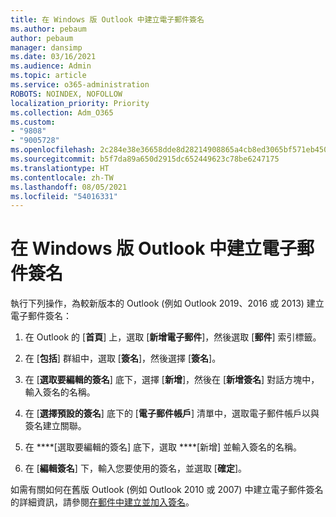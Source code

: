 ```yaml
---
title: 在 Windows 版 Outlook 中建立電子郵件簽名
ms.author: pebaum
author: pebaum
manager: dansimp
ms.date: 03/16/2021
ms.audience: Admin
ms.topic: article
ms.service: o365-administration
ROBOTS: NOINDEX, NOFOLLOW
localization_priority: Priority
ms.collection: Adm_O365
ms.custom:
- "9808"
- "9005728"
ms.openlocfilehash: 2c284e38e36658dde8d28214908865a4cb8ed3065bf571eb450ce540b9207cd2
ms.sourcegitcommit: b5f7da89a650d2915dc652449623c78be6247175
ms.translationtype: HT
ms.contentlocale: zh-TW
ms.lasthandoff: 08/05/2021
ms.locfileid: "54016331"
---
```

# <a name="create-an-email-signature-in-outlook-for-windows"></a>在 Windows 版 Outlook 中建立電子郵件簽名

執行下列操作，為較新版本的 Outlook (例如 Outlook 2019、2016 或 2013) 建立電子郵件簽名：

1. 在 Outlook 的 [**首頁**] 上，選取 [**新增電子郵件**]，然後選取 [**郵件**] 索引標籤。

1. 在 [**包括**] 群組中，選取 [**簽名**]，然後選擇 [**簽名**]。

1. 在 [**選取要編輯的簽名**] 底下，選擇 [**新增**]，然後在 [**新增簽名**] 對話方塊中，輸入簽名的名稱。

1. 在 [**選擇預設的簽名**] 底下的 [**電子郵件帳戶**] 清單中，選取電子郵件帳戶以與簽名建立關聯。

1. 在 ****[選取要編輯的簽名] 底下，選取 ****[新增] 並輸入簽名的名稱。

1. 在 [**編輯簽名**] 下，輸入您要使用的簽名，並選取 [**確定**]。

如需有關如何在舊版 Outlook (例如 Outlook 2010 或 2007) 中建立電子郵件簽名的詳細資訊，請參閱[在郵件中建立並加入簽名](https://support.microsoft.com/office/8ee5d4f4-68fd-464a-a1c1-0e1c80bb27f2#ID0EAADAAA=Office_2007_-_2010)。

